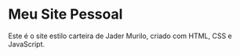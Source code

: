 # Meu Site Pessoal

Este é o site estilo carteira de Jader Murilo, criado com HTML, CSS e JavaScript.